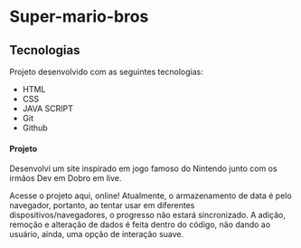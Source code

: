 # Super-mario-bros
## Tecnologias
Projeto desenvolvido com as seguintes tecnologias:

- HTML
- CSS
- JAVA SCRIPT 
- Git
- Github

#### Projeto
Desenvolvi um site inspirado em jogo famoso do Nintendo junto com os irmãos Dev em Dobro em live.

Acesse o projeto aqui, online!
Atualmente, o armazenamento de data é pelo navegador, portanto, ao tentar usar em diferentes dispositivos/navegadores, o progresso não estará sincronizado. A adição, remoção e alteração de dados é feita dentro do código, não dando ao usuário, ainda, uma opção de interação suave.
